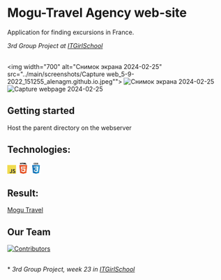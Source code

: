 # Mogu-Travel Agency web-site

Application for finding excursions in France. 

_3rd Group Project at [ITGirlSchool]_<br><br>

<img width="700" alt="Снимок экрана 2024-02-25" src="../main/screenshots/Capture web_5-9-2022_151255_alenagm.github.io.jpeg"">
<img width="700" alt="Снимок экрана 2024-02-25" src="../main/screenshots/Capture web_5-9-2022_151255_alenagm.github.io.jpeg">
<img width="45%" alt="Capture webpage 2024-02-25" src="../main/screenshots/caputureweb-index.jpeg">

## Getting started
Host the parent directory on the webserver
  
## Technologies:
<code><img height="20" src="https://raw.githubusercontent.com/github/explore/80688e429a7d4ef2fca1e82350fe8e3517d3494d/topics/javascript/javascript.png"></code>
<code><img height="25" src="https://raw.githubusercontent.com/github/explore/80688e429a7d4ef2fca1e82350fe8e3517d3494d/topics/html/html.png"></code>
<code><img height="25" src="https://raw.githubusercontent.com/github/explore/80688e429a7d4ef2fca1e82350fe8e3517d3494d/topics/css/css.png"></code>

## Result:
[Mogu Travel]

## Our Team
[![Contributors](https://contrib.rocks/image?repo=AlenaGM/Mogu-Travel)](https://github.com/AlenaGM/Mogu-Travel/graphs/contributors)


##

  
  \* _3rd Group Project, week 23 in [ITGirlSchool]_ 
  

   [ITGirlSchool]: <https://itgirlschool.com/en>
   [Mogu Travel]: <https://alenagm.github.io/mogu-travel/>
